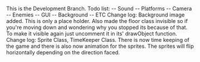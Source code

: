 This is the Development Branch.
Todo list:
-- Sound -- Platforms -- Camera -- Enemies -- GUI -- Background -- ETC
Change log:
Background image added. This is only a place holder. Also made the floor class invisible so if you're moving down and wondering why you stopped its because of that.
To make it visible again just uncomment it in its' drawObject function.
Change log:
Sprite Class, TimeKeeper Class.
There is now time keeping of the game and there is also now animation for the sprites. The sprites will flip horizontally depending on the direction faced.